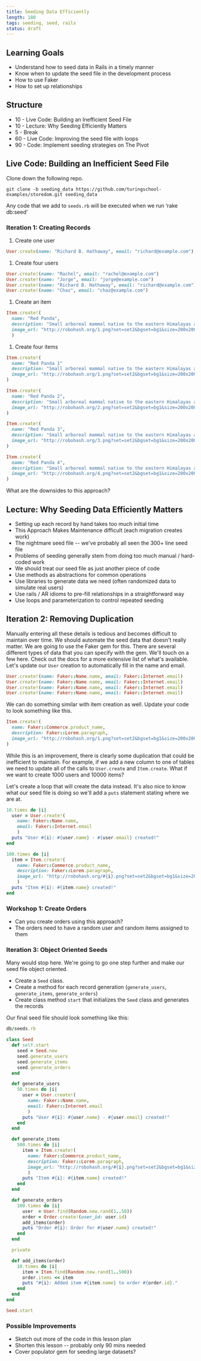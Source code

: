 ```yaml
---
title: Seeding Data Efficiently
length: 180
tags: seeding, seed, rails
status: draft
---
```


## Learning Goals

* Understand how to seed data in Rails in a timely manner
* Know when to update the seed file in the development process
* How to use Faker
* How to set up relationships

## Structure

* 10 - Live Code: Building an Inefficient Seed File
* 10 - Lecture: Why Seeding Efficiently Matters
* 5 - Break
* 60 - Live Code: Improving the seed file with loops
* 90 - Code: Implement seeding strategies on The Pivot

## Live Code: Building an Inefficient Seed File

Clone down the following repo.

`git clone -b seeding_data https://github.com/turingschool-examples/storedom.git seeding_data`

Any code that we add to `seeds.rb` will be executed when we run ‘rake db:seed’

### Iteration 1: Creating Records

1. Create one user

  ```ruby
  User.create(name: "Richard B. Hathaway", email: "richard@example.com")
  ```
1. Create four users

  ```ruby
  User.create!(name: "Rachel", email: "rachel@example.com")
  User.create!(name: "Jorge", email: "jorge@example.com")
  User.create!(name: "Richard B. Hathaway", email: "richard@example.com")
  User.create!(name: "Chaz", email: "chaz@example.com")
  ```
1. Create an item

  ```ruby
  Item.create!(
    name: "Red Panda",
    description: "Small arboreal mammal native to the eastern Himalayas and southwestern China ",
    image_url: "http://robohash.org/1.png?set=set2&bgset=bg1&size=200x200"
    )
  ```
1. Create four items

  ```ruby
  Item.create!(
    name: "Red Panda 1"
    description: "Small arboreal mammal native to the eastern Himalayas and southwestern China ",
    image_url: "http://robohash.org/1.png?set=set2&bgset=bg1&size=200x200"
  )

  Item.create!(
    name: "Red Panda 2",
    description: "Small arboreal mammal native to the eastern Himalayas and southwestern China ",
    image_url: "http://robohash.org/2.png?set=set2&bgset=bg1&size=200x200"
  )

  Item.create!(
    name: "Red Panda 3",
    description: "Small arboreal mammal native to the eastern Himalayas and southwestern China ",
    image_url: "http://robohash.org/3.png?set=set2&bgset=bg1&size=200x200"
  )

  Item.create!(
    name: "Red Panda 4",
    description: "Small arboreal mammal native to the eastern Himalayas and southwestern China ",
    image_url: "http://robohash.org/4.png?set=set2&bgset=bg1&size=200x200"
  )
  ```

What are the downsides to this approach?

## Lecture: Why Seeding Data Efficiently Matters

* Setting up each record by hand takes too much initial time
* This Approach Makes Maintenance difficult (each migration creates work)
* The nightmare seed file -- we've probably all seen the 300+ line seed file
* Problems of seeding generally stem from doing too much manual / hard-coded
  work
* We should treat our seed file as just another piece of code
* Use methods as abstractions for common operations
* Use libraries to generate data we need (often randomized data to simulate real users)
* Use rails / AR idioms to pre-fill relationships in a straightforward way
* Use loops and parameterization to control repeated seeding

## Iteration 2: Removing Duplication

Manually entering all these details is tedious and becomes difficult to maintain over time. We should automate the seed data that doesn't really matter. We are going to use the Faker gem for this. There are several different types of data that you can specify with the gem. We'll touch on a few here. Check out the docs for a more extensive list of what's available. Let's update our `User` creation to automatically fill in the name and email.

```ruby
User.create!(name: Faker::Name.name, email: Faker::Internet.email)
User.create!(name: Faker::Name.name, email: Faker::Internet.email)
User.create!(name: Faker::Name.name, email: Faker::Internet.email)
User.create!(name: Faker::Name.name, email: Faker::Internet.email)
```

We can do something similar with item creation as well. Update your code to look something like this.

```ruby
Item.create!(
  name: Faker::Commerce.product_name,
  description: Faker::Lorem.paragraph,
  image_url: "http://robohash.org/1.png?set=set2&bgset=bg1&size=200x200"
)
```

While this is an improvement, there is clearly some duplication that could be inefficient to maintain. For example, if we add a new column to one of tables we need to update all of the calls to `User.create` and `Item.create`. What if we want to create 1000 users and 10000 items?

Let's create a loop that will create the data instead. It's also nice to know what our seed file is doing so we'll add a `puts` statement stating where we are at.

```ruby
10.times do |i|
  user = User.create!(
    name: Faker::Name.name,
    email: Faker::Internet.email
    )
  puts "User #{i}: #{user.name} - #{user.email} created!"
end
```

```ruby
100.times do |i|
  item = Item.create!(
    name: Faker::Commerce.product_name,
    description: Faker::Lorem.paragraph,
    image_url: "http://robohash.org/#{i}.png?set=set2&bgset=bg1&size=200x200"
    )
  puts "Item #{i}: #{item.name} created!"
end
```


### Workshop 1: Create Orders

* Can you create orders using this approach?
* The orders need to have a random user and random items assigned to them

### Iteration 3: Object Oriented Seeds

Many would stop here. We're going to go one step further and make our seed file object oriented.

* Create a `Seed` class.
* Create a method for each record generation (`generate_users`, `generate_items`, `generate_orders`)
* Create class method `start` that initializes the `Seed` class and generates the records

Our final seed file should look something like this:

```ruby
db/seeds.rb

class Seed
  def self.start
    seed = Seed.new
    seed.generate_users
    seed.generate_items
    seed.generate_orders
  end

  def generate_users
    50.times do |i|
      user = User.create!(
        name: Faker::Name.name,
        email: Faker::Internet.email
        )
      puts "User #{i}: #{user.name} - #{user.email} created!"
    end
  end

  def generate_items
    500.times do |i|
      item = Item.create!(
        name: Faker::Commerce.product_name,
        description: Faker::Lorem.paragraph,
        image_url: "http://robohash.org/#{i}.png?set=set2&bgset=bg1&size=200x200"
        )
      puts "Item #{i}: #{item.name} created!"
    end
  end

  def generate_orders
    100.times do |i|
      user  = User.find(Random.new.rand(1..50))
      order = Order.create!(user_id: user.id)
      add_items(order)
      puts "Order #{i}: Order for #{user.name} created!"
    end
  end

  private

  def add_items(order)
    10.times do |i|
      item = Item.find(Random.new.rand(1..500))
      order.items << item
      puts "#{i}: Added item #{item.name} to order #{order.id}."
    end
  end
end

Seed.start
```

### Possible Improvements

* Sketch out more of the code in this lesson plan
* Shorten this lesson -- probably only 90 mins needed
* Cover populator gem for seeding large datasets?
